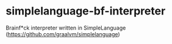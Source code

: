 # simplelanguage-bf-interpreter
Brainf*ck interpreter written in SimpleLanguage (https://github.com/graalvm/simplelanguage)
